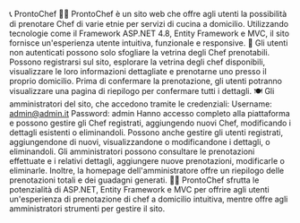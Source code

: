 📞 ProntoChef 👨‍🍳
ProntoChef è un sito web che offre agli utenti la possibilità di prenotare Chef di varie etnie per servizi di cucina a domicilio. Utilizzando tecnologie come il Framework ASP.NET 4.8, Entity Framework e MVC, il sito fornisce un'esperienza utente intuitiva, funzionale e responsive.
🍴
Gli utenti non autenticati possono solo sfogliare la vetrina degli Chef prenotabili. Possono registrarsi sul sito, esplorare la vetrina degli chef disponibili, visualizzare le loro informazioni dettagliate e prenotarne uno presso il proprio domicilio. Prima di confermare la prenotazione, gli utenti potranno visualizzare una pagina di riepilogo per confermare tutti i dettagli.
🍽️
Gli amministratori del sito, che accedono tramite le credenziali:
Username: admin@admin.it
Password: admin
Hanno accesso completo alla piattaforma e possono gestire gli Chef registrati, aggiungendo nuovi Chef, modificando i dettagli esistenti o eliminandoli. Possono anche gestire gli utenti registrati, aggiungendone di nuovi, visualizzandone o modificandone i dettagli, o eliminandoli. Gli amministratori possono consultare le prenotazioni effettuate e i relativi dettagli, aggiungere nuove prenotazioni, modificarle o eliminarle. Inoltre, la homepage dell'amministratore offre un riepilogo delle prenotazioni totali e dei guadagni generati.
👨‍🍳
ProntoChef sfrutta le potenzialità di ASP.NET, Entity Framework e MVC per offrire agli utenti un'esperienza di prenotazione di chef a domicilio intuitiva, mentre offre agli amministratori strumenti per gestire il sito.
